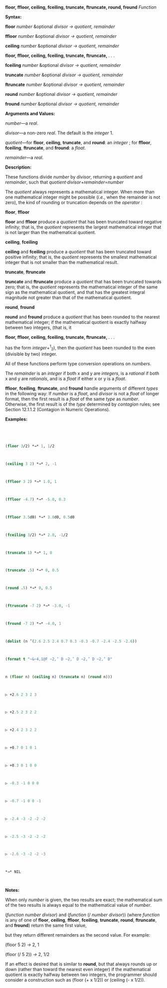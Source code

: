 **floor, ffloor, ceiling, fceiling, truncate, ftruncate, round, fround** *Function* 



**Syntax:** 



**floor** *number* &optional *divisor → quotient, remainder* 



**ffloor** *number* &optional *divisor → quotient, remainder* 



**ceiling** *number* &optional *divisor → quotient, remainder* 







 



 



**floor, ffloor, ceiling, fceiling, truncate, ftruncate,** *. . .* 



**fceiling** *number* &optional *divisor → quotient, remainder* 



**truncate** *number* &optional *divisor → quotient, remainder* 



**ftruncate** *number* &optional *divisor → quotient, remainder* 



**round** *number* &optional *divisor → quotient, remainder* 



**fround** *number* &optional *divisor → quotient, remainder* 



**Arguments and Values:** 



*number*—a *real*. 



*divisor*—a non-zero *real*. The default is the *integer* 1. 



*quotient*—for **floor**, **ceiling**, **truncate**, and **round**: an *integer* ; for **ffloor**, **fceiling**, **ftruncate**, and **fround**: a *float*. 



*remainder*—a *real*. 



**Description:** 



These functions divide *number* by *divisor*, returning a *quotient* and *remainder*, such that *quotient·divisor*+*remainder*=*number* 



The *quotient* always represents a mathematical integer. When more than one mathematical integer might be possible (*i.e.*, when the remainder is not zero), the kind of rounding or truncation depends on the *operator* : 



**floor**, **ffloor** 



**floor** and **ffloor** produce a *quotient* that has been truncated toward negative infinity; that is, the *quotient* represents the largest mathematical integer that is not larger than the mathematical quotient. 



**ceiling**, **fceiling** 



**ceiling** and **fceiling** produce a *quotient* that has been truncated toward positive infinity; that is, the *quotient* represents the smallest mathematical integer that is not smaller than the mathematical result. 



**truncate**, **ftruncate** 



**truncate** and **ftruncate** produce a *quotient* that has been truncated towards zero; that is, the *quotient* represents the mathematical integer of the same sign as the mathematical quotient, and that has the greatest integral magnitude not greater than that of the mathematical quotient. 



**round**, **fround** 



**round** and **fround** produce a *quotient* that has been rounded to the nearest mathematical integer; if the mathematical quotient is exactly halfway between two integers, (that is, it 







 



 



**floor, ffloor, ceiling, fceiling, truncate, ftruncate,** *. . .* 



has the form *integer*+<sup>1</sup><sub>2</sub>), then the *quotient* has been rounded to the even (divisible by two) integer. 



All of these functions perform type conversion operations on *numbers*. 



The *remainder* is an *integer* if both x and y are *integers*, is a *rational* if both x and y are *rationals*, and is a *float* if either x or y is a *float*. 



**ffloor**, **fceiling**, **ftruncate**, and **fround** handle arguments of different *types* in the following way: If *number* is a *float*, and *divisor* is not a *float* of longer format, then the first result is a *float* of the same *type* as *number*. Otherwise, the first result is of the *type* determined by *contagion* rules; see Section 12.1.1.2 (Contagion in Numeric Operations). 



**Examples:**
```lisp
 



(floor 3/2) *→* 1, 1/2 



(ceiling 3 2) *→* 2, -1 



(ffloor 3 2) *→* 1.0, 1 



(ffloor -4.7) *→* -5.0, 0.3 



(ffloor 3.5d0) *→* 3.0d0, 0.5d0 



(fceiling 3/2) *→* 2.0, -1/2 



(truncate 1) *→* 1, 0 



(truncate .5) *→* 0, 0.5 



(round .5) *→* 0, 0.5 



(ftruncate -7 2) *→* -3.0, -1 



(fround -7 2) *→* -4.0, 1 



(dolist (n ’(2.6 2.5 2.4 0.7 0.3 -0.3 -0.7 -2.4 -2.5 -2.6)) 



(format t "~&~4,1@F ~2,’ D ~2,’ D ~2,’ D ~2,’ D" 



n (floor n) (ceiling n) (truncate n) (round n))) 



▷ +2.6 2 3 2 3 



▷ +2.5 2 3 2 2 



▷ +2.4 2 3 2 2 



▷ +0.7 0 1 0 1 



▷ +0.3 0 1 0 0 



▷ -0.3 -1 0 0 0 



▷ -0.7 -1 0 0 -1 



▷ -2.4 -3 -2 -2 -2 



▷ -2.5 -3 -2 -2 -2 



▷ -2.6 -3 -2 -2 -3 



*→* NIL 




```
**Notes:** 



When only *number* is given, the two results are exact; the mathematical sum of the two results is always equal to the mathematical value of *number*. 



(*function number divisor*) and (*function* (/ *number divisor*)) (where *function* is any of one of **floor**, **ceiling**, **ffloor**, **fceiling**, **truncate**, **round**, **ftruncate**, and **fround**) return the same first value, 







 



 



but they return different remainders as the second value. For example: 



(floor 5 2) *→* 2, 1 



(floor (/ 5 2)) *→* 2, 1/2 



If an effect is desired that is similar to **round**, but that always rounds up or down (rather than toward the nearest even integer) if the mathematical quotient is exactly halfway between two integers, the programmer should consider a construction such as (floor (+ x 1/2)) or (ceiling (- x 1/2)). 



